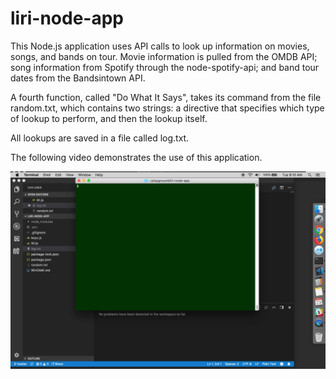 # liri-node-app

This Node.js application uses API calls to look up information on movies, songs, and bands on tour.  Movie information is pulled from the OMDB API; song information from Spotify through the node-spotify-api; and band tour dates from the Bandsintown API.

A fourth function, called "Do What It Says", takes its command from the file random.txt, which contains two strings: a directive that specifies which type of lookup to perform, and then the lookup itself.

All lookups are saved in a file called log.txt.

The following video demonstrates the use of this application.

[![Watch the video](./node-liri.png)](node_liri.mov)